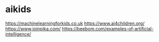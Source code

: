 # aikids

https://machinelearningforkids.co.uk
https://www.ai4children.org/
https://www.joinpika.com/
https://beebom.com/examples-of-artificial-intelligence/
